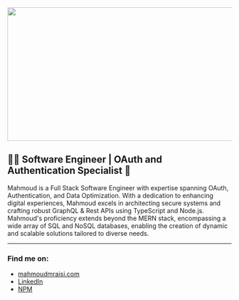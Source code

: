 </div>

<div align="center">
  <img src="https://media.giphy.com/media/dWesBcTLavkZuG35MI/giphy.gif" width="600" height="300"/>
</div>


## 👨‍💻 Software Engineer | OAuth and Authentication Specialist 🚀
Mahmoud is a Full Stack Software Engineer with expertise spanning OAuth, Authentication, and Data Optimization. With a dedication to enhancing digital experiences, Mahmoud excels in architecting secure systems and crafting robust GraphQL & Rest APIs using TypeScript and Node.js. Mahmoud's proficiency extends beyond the MERN stack, encompassing a wide array of SQL and NoSQL databases, enabling the creation of dynamic and scalable solutions tailored to diverse needs.

---
### Find me on:
- [mahmoudmraisi.com](https://mahmoudmraisi.com)
- [LinkedIn](https://www.linkedin.com/in/mahmoudmraisi)
- [NPM](https://www.npmjs.com/~mmraisi)
